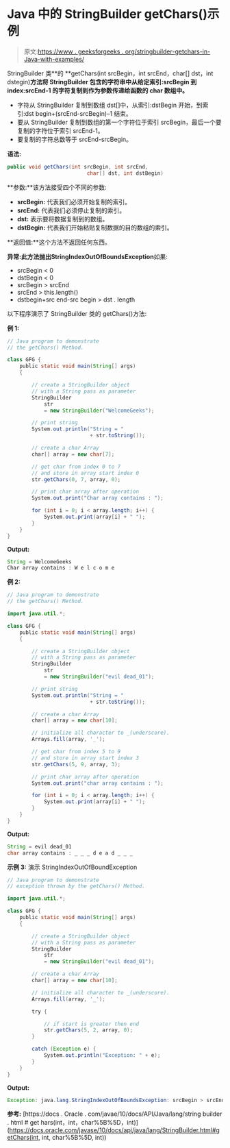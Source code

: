 # Java 中的 StringBuilder getChars()示例

> 原文:[https://www . geeksforgeeks . org/stringbuilder-getchars-in-Java-with-examples/](https://www.geeksforgeeks.org/stringbuilder-getchars-in-java-with-examples/)

StringBuilder 类**的 **getChars(int srcBegin，int srcEnd，char[] dst，int dstegin)**方法将 StringBuilder 包含的字符串中从给定索引:srcBegin 到 index:srcEnd-1 的字符复制到作为参数传递给函数的 char 数组中。**

*   字符从 StringBuilder 复制到数组 dst[]中，从索引:dstBegin 开始，到索引:dst begin+(srcEnd-srcBegin)–1 结束。
*   要从 StringBuilder 复制到数组的第一个字符位于索引 srcBegin，最后一个要复制的字符位于索引 srcEnd-1。
*   要复制的字符总数等于 srcEnd-srcBegin。

**语法:**

```java
public void getChars(int srcBegin, int srcEnd, 
                          char[] dst, int dstBegin)
```

**参数:**该方法接受四个不同的参数:

*   **srcBegin:** 代表我们必须开始复制的索引。
*   **srcEnd:** 代表我们必须停止复制的索引。
*   **dst:** 表示要将数据复制到的数组。
*   **dstBegin:** 代表我们开始粘贴复制数据的目的数组的索引。

**返回值:**这个方法不返回任何东西。

**异常:**此方法抛出**StringIndexOutOfBoundsException**如果:

*   srcBegin < 0
*   dstBegin < 0
*   srcBegin > srcEnd
*   srcEnd > this.length()
*   dstbegin+src end-src begin > dst . length

以下程序演示了 StringBuilder 类的 getChars()方法:

**例 1:**

```java
// Java program to demonstrate
// the getChars() Method.

class GFG {
    public static void main(String[] args)
    {

        // create a StringBuilder object
        // with a String pass as parameter
        StringBuilder
            str
            = new StringBuilder("WelcomeGeeks");

        // print string
        System.out.println("String = "
                           + str.toString());

        // create a char Array
        char[] array = new char[7];

        // get char from index 0 to 7
        // and store in array start index 0
        str.getChars(0, 7, array, 0);

        // print char array after operation
        System.out.print("Char array contains : ");

        for (int i = 0; i < array.length; i++) {
            System.out.print(array[i] + " ");
        }
    }
}
```

**Output:**

```java
String = WelcomeGeeks
Char array contains : W e l c o m e

```

**例 2:**

```java
// Java program to demonstrate
// the getChars() Method.

import java.util.*;

class GFG {
    public static void main(String[] args)
    {

        // create a StringBuilder object
        // with a String pass as parameter
        StringBuilder
            str
            = new StringBuilder("evil dead_01");

        // print string
        System.out.println("String = "
                           + str.toString());

        // create a char Array
        char[] array = new char[10];

        // initialize all character to _(underscore).
        Arrays.fill(array, '_');

        // get char from index 5 to 9
        // and store in array start index 3
        str.getChars(5, 9, array, 3);

        // print char array after operation
        System.out.print("char array contains : ");

        for (int i = 0; i < array.length; i++) {
            System.out.print(array[i] + " ");
        }
    }
}
```

**Output:**

```java
String = evil dead_01
char array contains : _ _ _ d e a d _ _ _

```

**示例 3:** 演示 StringIndexOutOfBoundException

```java
// Java program to demonstrate
// exception thrown by the getChars() Method.

import java.util.*;

class GFG {
    public static void main(String[] args)
    {

        // create a StringBuilder object
        // with a String pass as parameter
        StringBuilder
            str
            = new StringBuilder("evil dead_01");

        // create a char Array
        char[] array = new char[10];

        // initialize all character to _(underscore).
        Arrays.fill(array, '_');

        try {

            // if start is greater then end
            str.getChars(5, 2, array, 0);
        }

        catch (Exception e) {
            System.out.println("Exception: " + e);
        }
    }
}
```

**Output:**

```java
Exception: java.lang.StringIndexOutOfBoundsException: srcBegin > srcEnd

```

**参考:**
[https://docs . Oracle . com/javae/10/docs/API/Java/lang/string builder . html # get hars(int，int，char%5B%5D，int)](https://docs.oracle.com/javase/10/docs/api/java/lang/StringBuilder.html#getChars(int, int, char%5B%5D, int))